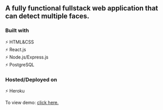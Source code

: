 ## A fully functional fullstack web application that can detect multiple faces.

### Built with

⚡️ HTML&CSS\
⚡️ React.js\
⚡️ Node.js/Express.js\
⚡️ PostgreSQL 

### Hosted/Deployed on

⚡️ Heroku

To view demo: [click here.](https://face-recog-application.herokuapp.com/)